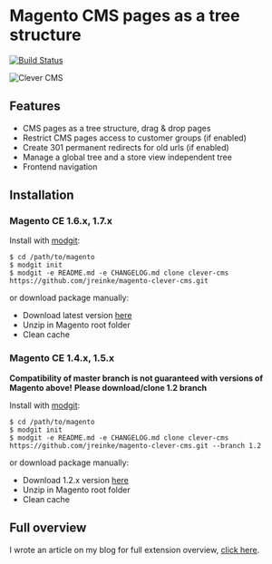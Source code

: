# Magento CMS pages as a tree structure

[![Build Status](https://secure.travis-ci.org/jreinke/magento-clever-cms.png?branch=master)](http://travis-ci.org/jreinke/magento-clever-cms)

![Clever CMS](http://i.imgur.com/3NOIN.jpg)

## Features
* CMS pages as a tree structure, drag & drop pages
* Restrict CMS pages access to customer groups (if enabled)
* Create 301 permanent redirects for old urls (if enabled)
* Manage a global tree and a store view independent tree
* Frontend navigation

## Installation

### Magento CE 1.6.x, 1.7.x

Install with [modgit](https://github.com/jreinke/modgit):

    $ cd /path/to/magento
    $ modgit init
    $ modgit -e README.md -e CHANGELOG.md clone clever-cms https://github.com/jreinke/magento-clever-cms.git

or download package manually:

* Download latest version [here](https://github.com/jreinke/magento-clever-cms/downloads)
* Unzip in Magento root folder
* Clean cache

### Magento CE 1.4.x, 1.5.x

**Compatibility of master branch is not guaranteed with versions of Magento above!**
**Please download/clone 1.2 branch**

Install with [modgit](https://github.com/jreinke/modgit):

    $ cd /path/to/magento
    $ modgit init
    $ modgit -e README.md -e CHANGELOG.md clone clever-cms https://github.com/jreinke/magento-clever-cms.git --branch 1.2

or download package manually:

* Download 1.2.x version [here](https://github.com/jreinke/magento-clever-cms/tags)
* Unzip in Magento root folder
* Clean cache

## Full overview

I wrote an article on my blog for full extension overview, [click here](http://bubbleco.de/en/2012/01/10/magento-cms-pages-in-a-tree-structure/).
